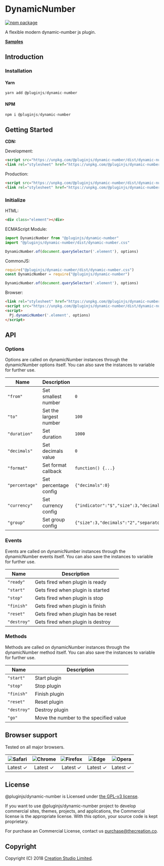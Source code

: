 # DynamicNumber

[![npm package](https://img.shields.io/npm/v/@pluginjs/dynamic-number.svg)](https://www.npmjs.com/package/@pluginjs/dynamic-number)

A flexible modern dynamic-number js plugin.

**[Samples](https://codesandbox.io/s/github/pluginjs/plugin.js/tree/master/modules/dynamicNumber/samples)**

## Introduction

### Installation

#### Yarn

```javascript
yarn add @pluginjs/dynamic-number
```

#### NPM

```javascript
npm i @pluginjs/dynamic-number
```

## Getting Started

**CDN:**

Development:

```html
<script src="https://unpkg.com/@pluginjs/dynamic-number/dist/dynamic-number.js"></script>
<link rel="stylesheet" href="https://unpkg.com/@pluginjs/dynamic-number/dist/dynamic-number.css">
```

Production:

```html
<script src="https://unpkg.com/@pluginjs/dynamic-number/dist/dynamic-number.min.js"></script>
<link rel="stylesheet" href="https://unpkg.com/@pluginjs/dynamic-number/dist/dynamic-number.min.css">
```

### Initialize

HTML:

```html
<div class="element"></div>
```

ECMAScript Module:

```javascript
import DynamicNumber from "@pluginjs/dynamic-number"
import "@pluginjs/dynamic-number/dist/dynamic-number.css"

DynamicNumber.of(document.querySelector('.element'), options)
```

CommonJS:

```javascript
require("@pluginjs/dynamic-number/dist/dynamic-number.css")
const DynamicNumber = require("@pluginjs/dynamic-number")

DynamicNumber.of(document.querySelector('.element'), options)
```

Browser:

```html
<link rel="stylesheet" href="https://unpkg.com/@pluginjs/dynamic-number/dist/dynamic-number.css">
<script src="https://unpkg.com/@pluginjs/dynamic-number/dist/dynamic-number.js"></script>
<script>
  Pj.dynamicNumber('.element', options)
</script>
```

## API

### Options

Options are called on dynamicNumber instances through the dynamicNumber options itself.
You can also save the instances to variable for further use.

Name | Description | Default
--|--|--
`"from"` | Set smallest number | `0`
`"to"` | Set the largest number | `100`
`"duration"` | Set duration | `1000`
`"decimals"` | Set decimals value | `0`
`"format"` | Set format callback | `function() {...}`
`"percentage"` | Set percentage config | `{"decimals":0}`
`"currency"` | Set currency config | `{"indicator":"$","size":3,"decimals":"2","separator":",","decimalsPoint":"."}`
`"group"` | Set group config | `{"size":3,"decimals":"2","separator":",","decimalsPoint":"."}`

### Events

Events are called on dynamicNumber instances through the dynamicNumber events itself.
You can also save the instances to variable for further use.

Name | Description
--|--
`"ready"` | Gets fired when plugin is ready
`"start"` | Gets fired when plugin is started
`"stop"` | Gets fired when plugin is stop
`"finish"` | Gets fired when plugin is finish
`"reset"` | Gets fired when plugin has be reset
`"destroy"` | Gets fired when plugin is destroy

### Methods

Methods are called on dynamicNumber instances through the dynamicNumber method itself.
You can also save the instances to variable for further use.

Name | Description
--|--
`"start"` | Start plugin
`"stop"` | Stop plugin
`"finish"` | Finish plugin
`"reset"` | Reset plugin
`"destroy"` | Destroy plugin
`"go"` | Move the number to the specified value

## Browser support

Tested on all major browsers.

| <img src="https://raw.githubusercontent.com/alrra/browser-logos/master/src/safari/safari_32x32.png" alt="Safari"> | <img src="https://raw.githubusercontent.com/alrra/browser-logos/master/src/chrome/chrome_32x32.png" alt="Chrome"> | <img src="https://raw.githubusercontent.com/alrra/browser-logos/master/src/firefox/firefox_32x32.png" alt="Firefox"> | <img src="https://raw.githubusercontent.com/alrra/browser-logos/master/src/edge/edge_32x32.png" alt="Edge"> | <img src="https://raw.githubusercontent.com/alrra/browser-logos/master/src/opera/opera_32x32.png" alt="Opera"> |
|:--:|:--:|:--:|:--:|:--:|
| Latest ✓ | Latest ✓ | Latest ✓ | Latest ✓ | Latest ✓ |

## License

@pluginjs/dynamic-number is Licensed under [the GPL-v3 license](LICENSE).

If you want to use @pluginjs/dynamic-number project to develop commercial sites, themes, projects, and applications, the Commercial license is the appropriate license. With this option, your source code is kept proprietary.

For purchase an Commercial License, contact us purchase@thecreation.co.

## Copyright

Copyright (C) 2018 [Creation Studio Limited](creationstudio.com).